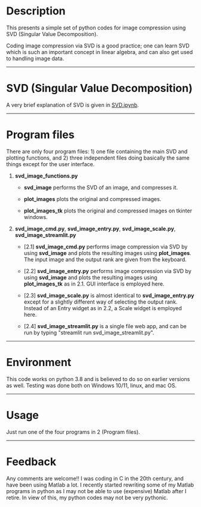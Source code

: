 # Description

This presents a simple set of python codes for image compression using SVD (Singular Value Decomposition).

Coding image compression via SVD is a good practice; one can learn SVD which is such an important concept in linear algebra, and can also get used to handling image data.

---
# SVD (Singular Value Decomposition)

A very brief explanation of SVD is given in [SVD.ipynb](SVD.ipynb).

---

# Program files

There are only four program files: 1) one file containing the main SVD and plotting functions, and 2) three independent files doing basically the same things except for the user interface.

1. **svd_image_functions.py**

   - **svd_image** performs the SVD of an image, and compresses it.

   - **plot_images** plots the original and compressed images.

   - **plot_images_tk** plots the original and compressed images on tkinter windows.


2. **svd_image_cmd.py**, **svd_image_entry.py**, **svd_image_scale.py**, **svd_image_streamlit.py**

   - [2.1] **svd_image_cmd.py** performs image compression via SVD by using **svd_image** and plots the resulting images using **plot_images**. The input image and the output rank are given from the keyboard.

   - [2.2] **svd_image_entry.py** performs image compression via SVD by using **svd_image** and plots the resulting images using **plot_images_tk** as in 2.1. GUI interface is employed here.

   - [2.3] **svd_image_scale.py** is almost identical to **svd_image_entry.py** except for a slightly different way of selecting the output rank. Instead of an Entry widget as in 2.2, a Scale widget is employed here.

   - [2.4] **svd_image_streamlit.py** is a single file web app, and can be run by typing "streamlit run svd_image_streamlit.py".

---
# Environment

This code works on python 3.8 and is believed to do so on earlier versions as well. Testing was done both on Windows 10/11, linux, and mac OS.

---
# Usage

Just run one of the four programs in 2 (Program files).

---
# Feedback

Any comments are welcome!! I was coding in C in the 20th century, and have been using Matlab a lot. I recently started rewriting some of my Matlab programs in python as I may not be able to use (expensive) Matlab after I retire. In view of this, my python codes may not be very pythonic.
